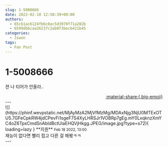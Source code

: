 ```yaml
---
slug: 1-5008666
date: 2022-02-18 12:58:39+09:00
authors:
  - 65cb1ac6124fb6c0ac5d3970f71a202b
  - 6599dbbcaa26237c2ab0f3becb421b45
categories:
  - Jiwon
tags:
  - Fan Post
---
```


# 1-5008666

<div class="post-container" markdown="1">
<div class="content-container md-sidebar__scrollwrap" markdown="1">

젼 나 티어가 안올라..

</div>
</div>

<div style="text-align: right;" markdown="1">
<a href="https://weverse.io/fromis9/fanpost/1-5008666" style="text-align: right;">:material-share:{.big-emoji}</a>
</div>
---

<div class="comments-container md-sidebar__scrollwrap" markdown="1">
<div class="comment" markdown="1">
<div class='id-container' markdown="1">
![](https://phinf.wevpstatic.net/MjAyMzA2MjVfMzMg/MDAxNjg3NjU0MTExOTU5.7GFeCpkRW4jdCPevFi1sgeF7S4XyLHRSJr1VOBRp7gEg.mY0LxqknzXmYC4oZ6TpxCmdSnAbldBctUiaEHQVjHkgg.JPEG/image.jpg?type=s72){ loading=lazy }
**<span class="artist">지원</span>** <small>Feb 18 2022, 13:00</small><br>
</div>
<div class='comment-body' markdown="1">
재능이 없다면 빨리 접고 다른 걸 해봨ㅋㅋ
</div>
</div>
</div>
---
